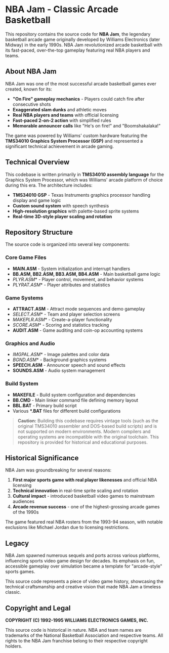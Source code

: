# NBA Jam - Classic Arcade Basketball

This repository contains the source code for **NBA Jam**, the legendary basketball arcade game originally developed by Williams Electronics (later Midway) in the early 1990s. NBA Jam revolutionized arcade basketball with its fast-paced, over-the-top gameplay featuring real NBA players and teams.

## About NBA Jam

NBA Jam was one of the most successful arcade basketball games ever created, known for its:
- **"On Fire" gameplay mechanics** - Players could catch fire after consecutive shots
- **Exaggerated slam dunks** and athletic moves
- **Real NBA players and teams** with official licensing
- **Fast-paced 2-on-2 action** with simplified rules
- **Memorable announcer calls** like "He's on fire!" and "Boomshakalaka!"

The game was powered by Williams' custom hardware featuring the **TMS34010 Graphics System Processor (GSP)** and represented a significant technical achievement in arcade gaming.

## Technical Overview

This codebase is written primarily in **TMS34010 assembly language** for the Graphics System Processor, which was Williams' arcade platform of choice during this era. The architecture includes:

- **TMS34010 GSP** - Texas Instruments graphics processor handling display and game logic
- **Custom sound system** with speech synthesis
- **High-resolution graphics** with palette-based sprite systems
- **Real-time 3D-style player scaling and rotation**

## Repository Structure

The source code is organized into several key components:

### Core Game Files
- **MAIN.ASM** - System initialization and interrupt handlers
- **BB.ASM, BB2.ASM, BB3.ASM, BB4.ASM** - Main basketball game logic
- **PLYR*.ASM** - Player control, movement, and behavior systems
- **PLYRAT*.ASM** - Player attributes and statistics

### Game Systems
- **ATTRACT.ASM** - Attract mode sequences and demo gameplay
- **SELECT*.ASM** - Team and player selection screens
- **MAKEPLR*.ASM** - Create-a-player functionality
- **SCORE*.ASM** - Scoring and statistics tracking
- **AUDIT.ASM** - Game auditing and coin-op accounting systems

### Graphics and Audio
- **IMGPAL*.ASM** - Image palettes and color data
- **BGND*.ASM** - Background graphics systems
- **SPEECH.ASM** - Announcer speech and sound effects
- **SOUNDS.ASM** - Audio system management

### Build System
- **MAKEFILE** - Build system configuration and dependencies
- **BB.CMD** - Main linker command file defining memory layout
- **BBL.BAT** - Primary build script
- Various **\*.BAT** files for different build configurations

> **Caution:** Building this codebase requires vintage tools (such as the original TMS34010 assembler and DOS-based build scripts) and is not supported on modern environments. Modern compilers and operating systems are incompatible with the original toolchain. This repository is provided for historical and educational purposes.
## Historical Significance

NBA Jam was groundbreaking for several reasons:

1. **First major sports game with real player likenesses** and official NBA licensing
2. **Technical innovation** in real-time sprite scaling and rotation
3. **Cultural impact** - introduced basketball video games to mainstream audiences
4. **Arcade revenue success** - one of the highest-grossing arcade games of the 1990s

The game featured real NBA rosters from the 1993-94 season, with notable exclusions like Michael Jordan due to licensing restrictions.

## Legacy

NBA Jam spawned numerous sequels and ports across various platforms, influencing sports video game design for decades. Its emphasis on fun, accessible gameplay over simulation became a template for "arcade-style" sports games.

This source code represents a piece of video game history, showcasing the technical craftsmanship and creative vision that made NBA Jam a timeless classic.

## Copyright and Legal

**COPYRIGHT (C) 1992-1995 WILLIAMS ELECTRONICS GAMES, INC.**

This source code is historical in nature. NBA and team names are trademarks of the National Basketball Association and respective teams. All rights to the NBA Jam franchise belong to their respective copyright holders.
